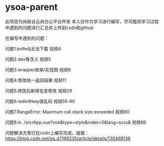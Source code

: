 # ysoa-parent
此项目为尚硅谷云尚办公平台开发
本人仅作为学习进行编写，尽可能将学习过程中遇到的问题进行汇总并上传到csdn和github

在编写中遇到的问题：

问题1.knife4j无法下载 视频4

问题2.dev等含义 视频5

问题3.wrapper继承/实现图 视频8

问题4.修改统一返回结果 视频11

问题5.修改后新增也变修改 视频29

问题6.redis中key值乱码 视频55-60

问题7.RangeError: Maximum call stack size exceeded 视频80

问题8.in ./src/App.vue?vue&type=style&index=0&lang=scss& 视频86

问题解决方案已在csdn上编写完成，链接：https://blog.csdn.net/qq_47168235/article/details/130468136
